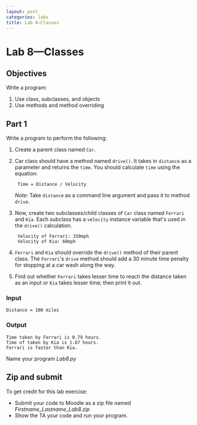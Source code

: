 ```yaml
---
layout: post
categories: labs
title: Lab 8—Classes
---
```


# Lab 8—Classes

## Objectives

Write a program:

1.	Use class, subclasses, and objects
2.	Use methods and method overriding

## Part 1

Write a program to perform the following:

1. Create a parent class named `Car`.

2. Car class should have a method named `drive()`. It takes in `distance` as a
   parameter and returns the `time`. You should calculate `time` using the equation:

        Time = Distance / Velocity

   *Note:* Take `distance` as a command line argument and pass it to method `drive`.

3. Now, create two subclasses/child classes of `Car` class named `Ferrari`
   and `Kia`. Each subclass has a `velocity` instance variable that's used
   in the `drive()` calculation.

        Velocity of Ferrari: 350mph
        Velocity of Kia: 60mph

4. `Ferrari` and `Kia` should override the `drive()` method of their parent class.
   The `Ferrari`'s `drive` method should add a 30 minute time penalty for stopping
   at a car wash along the way.

5. Find out whether `Ferrari` takes lesser time to reach the distance taken as
   an input or `Kia` takes lesser time; then print it out.

### Input

    Distance = 100 miles

### Output

    Time taken by Ferrari is 0.79 hours.
    Time of taken by Kia is 1.67 hours.
    Ferrari is faster than Kia.

Name your program *Lab8.py*

## Zip and submit

To get credit for this lab exercise:

- Submit your code to Moodle as a zip file named *Firstname_Lastname_Lab8.zip*
- Show the TA your code and run your program.

